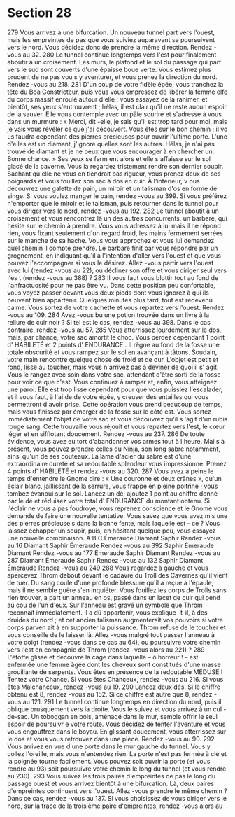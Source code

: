 # Section 28

279
Vous arrivez à une bifurcation. Un nouveau tunnel part vers l'ouest, mais les empreintes
de pas que vous suiviez auparavant se poursuivent vers le nord. Vous décidez donc de
prendre la même direction. Rendez -vous au 32.
280
Le tunnel continue longtemps vers l'est pour finalement aboutir à un croisement. Les
murs, le plafond et le sol du passage qui part vers le sud sont couverts d'une épaisse boue
verte. Vous estimez plus prudent de ne pas vou s y aventurer, et vous prenez la direction
du nord. Rendez -vous au 218.
281
D'un coup de votre fidèle épée, vous tranchez la tête du Boa Constricteur, puis vous vous
empressez de libérer la femme elfe du corps massif enroulé autour d'elle  ; vous essayez
de la ranimer, et bientôt, ses yeux s'entrouvrent  ; hélas, il est clair qu'il ne reste aucun
espoir de la sauver. Elle vous contemple avec un pâle sourire et s'adresse à vous dans un
murmure  : « Merci, dit -elle, je sais qu'il est trop tard pour moi, mais je vais vous révéler
ce que j'ai découvert. Vous êtes sur le bon chemin  ; il vo us faudra cependant des pierres
précieuses pour ouvrir l'ultime porte. L'une d'elles est un diamant, j'ignore quelles sont les
autres. Hélas, je n'ai pas trouvé de diamant et je ne peux que vous encourager à en
chercher un. Bonne chance.  » Ses yeux se ferm ent alors et elle s'affaisse sur le sol glacé
de la caverne. Vous la regardez tristement rendre son dernier soupir. Sachant qu'elle ne
vous en tiendrait pas rigueur, vous prenez deux de ses poignards et vous fouillez son sac
à dos en cuir. À l'intérieur, v ous découvrez une galette de pain, un miroir et un talisman
d'os en forme de singe. Si vous voulez manger le pain, rendez -vous au 399. Si vous
préférez n'emporter que le miroir et le talisman, puis retourner dans le tunnel pour vous
diriger vers le nord, rendez -vous au 192.
282
Le tunnel aboutit à un croisement et vous rencontrez là un des autres concurrents, un
barbare, qui hésite sur le chemin à prendre.
Vous vous adressez à lui mais il ne répond rien, vous fixant seulement d'un regard froid,
les mains fermement serrées sur le manche de sa hache. Vous vous approchez et vous lui
demandez quel chemin il compte prendre. Le barbare finit par vous répondre par un
grognement, en indiquant qu'il a l'intention d'aller vers l'ouest et que vous pouvez
l'accompagner si vous le désirez. Allez -vous partir vers l'ouest avec lui (rendez -vous au
22), ou décliner son offre et vous diriger seul vers l'es t (rendez -vous au 388) ?
283
Il vous faut vous blottir tout au fond de l'anfractuosité pour ne pas être vu. Dans cette
position peu confortable, vous voyez passer devant vous deux pieds dont vous ignorez à
qui ils peuvent bien appartenir. Quelques minutes plus tard, tout est redevenu calme.
Vous sortez de votre cachette et vous repartez vers l'ouest. Rendez -vous au 109.
284
Avez -vous bu une potion trouvée dans un livre à la reliure de cuir noir  ? Si tel est le cas,
rendez -vous au 398. Dans le cas contraire, rendez -vous au 57.
285
Vous atterrissez lourdement sur le dos, mais, par chance, votre sac amortit le choc. Vous
perdez cependant 1 point d' HABILETÉ  et 2 points d' ENDURANCE . II règne au fond de la fosse
une totale obscurité et vous rampez sur le sol en avançant à tâtons. Soudain, votre main
rencontre quelque chose de froid et de dur. L'objet est petit et rond, lisse au toucher, mais
vous n'arrivez pas à deviner de quoi il s' agit. Vous le rangez avec soin dans votre sac,
attendant d'être sorti de la fosse pour voir ce que c'est. Vous continuez à ramper et, enfin,
vous atteignez une paroi. Elle est trop lisse cependant pour que vous puissiez l'escalader,
et il vous faut, à l'ai de de votre épée, y creuser des entailles qui vous permettront d'avoir
prise. Cette opération vous prend beaucoup de temps, mais vous finissez par émerger de
la fosse sur le côté est. Vous sortez immédiatement l'objet de votre sac et vous découvrez
qu'il s 'agit d'un rubis rouge sang. Cette trouvaille vous réjouit et vous repartez vers l'est,
le cœur léger et en sifflotant doucement. Rendez -vous au 237.
286
De toute évidence, vous avez eu tort d'abandonner vos armes tout à l'heure. Mai s à
présent, vous pouvez prendre celles du Ninja, son long sabre notamment, ainsi qu'un de
ses couteaux. La lame d'acier du sabre est d'une extraordinaire dureté et sa redoutable
splendeur vous impressionne. Prenez 4 points d' HABILETÉ  et rendez -vous au 320.
287
Vous avez à peine le temps d'entendre le Gnome dire  : « Une couronne et deux crânes  »,
qu'un éclair blanc, jaillissant de la serrure, vous frappe en pleine poitrine  ; vous tombez
évanoui sur le sol. Lancez un dé, ajoutez 1 point  au chiffre donné par le dé et réduisez
votre total d' ENDURANCE  du montant obtenu. Si l'éclair ne vous a pas foudroyé, vous
reprenez conscience et le Gnome vous demande de faire une nouvelle tentative. Vous
savez que vous avez mis une des pierres précieuse s dans la bonne fente, mais laquelle est -
ce ? Vous laissez échapper un soupir, puis, en hésitant quelque peu, vous essayez une
nouvelle combinaison.
A  B  C
Émeraude  Diamant  Saphir      Rendez -vous au 16
Diamant  Saphir   Émeraude     Rendez -vous au 392
Saphir   Émeraude  Diamant     Rendez -vous au 177
Émeraude  Saphir   Diamant     Rendez -vous au 287
Diamant  Émeraude  Saphir      Rendez -vous au 132
Saphir   Diamant  Émeraude     Rendez -vous au 249
288
Vous regardez à gauche et vous apercevez Throm  debout devant le cadavre du Troll des
Cavernes qu'il vient de tuer. Du sang coule d'une profonde blessure qu'il a reçue à
l'épaule, mais il ne semble guère s'en inquiéter. Vous fouillez les corps de Trolls sans rien
trouver, à part un anneau en os, passé dans un lacet de cuir qui pend au cou de l'un d'eux.
Sur l'anneau est gravé un symbole que Throm reconnaît immédiatement. Il a dû
appartenir, vous explique -t-il, à des druides du nord  ; et cet ancien talisman augmenterait
vos pouvoirs si votre corps parven ait à en supporter la puissance. Throm refuse de le
toucher et vous conseille de le laisser là. Allez -vous malgré tout passer l'anneau à votre
doigt (rendez -vous dans ce cas au 64), ou poursuivre votre chemin vers l'est en
compagnie de  Throm (rendez -vous alors au 221) ?
289
L'étoffe glisse et découvre la cage dans laquelle – ô horreur  ! – est enfermée une femme
âgée dont les cheveux sont constitués d'une masse grouillante de serpents. Vous êtes en
présence de la redoutable MÉDUSE  ! Tentez votre Chance. Si vous êtes Chanceux,
rendez -vous au 216. Si vous êtes Malchanceux, rendez -vous au 19.
290
Lancez deux dés. Si le chiffre obtenu est 8, rendez -vous au 152. Si ce chiffre est autre que
8, rendez -vous au 121.
291
Le tunnel continue longtemps en direction du nord, puis il oblique brusquement vers la
droite. Vous le suivez et vous arrivez à un cul -de-sac. Un toboggan en bois, aménagé
dans le mur, semble offrir le seul espoir de poursuivr e votre route. Vous décidez de tenter
l'aventure et vous vous engouffrez dans le boyau. En glissant doucement, vous atterrissez
sur le dos et vous vous retrouvez dans une pièce. Rendez -vous au 90.
292
Vous arrivez en vue d'une porte dans le mur gauche du tunnel. Vous y collez l'oreille,
mais vous n'entendez rien. La porte n'est pas fermée à clé et la poignée tourne facilement.
Vous pouvez soit ouvrir la porte (et vous rendre au 93) soit poursuivre votre chemin le
long du tunnel (et vous rendre au 230).
293
Vous suivez les trois paires d'empreintes de pas le long du passage ouest et vous arrivez
bientôt à une bifurcation. Là, deux paires d'empreintes continuent vers l'ouest. Allez -vous
prendre le même chemin  ? Dans ce cas, rendez -vous au 137. Si vous choisissez de vous
diriger vers le nord, sur la trace de la troisième paire d'empreintes, rendez -vous alors au
